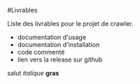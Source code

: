 #Livrables

Liste des livrables pour le projet de crawler.

* documentation d'usage
* documentation d'installation
* code commenté
* lien vers la release sur github

salut
*italique*
**gras**
